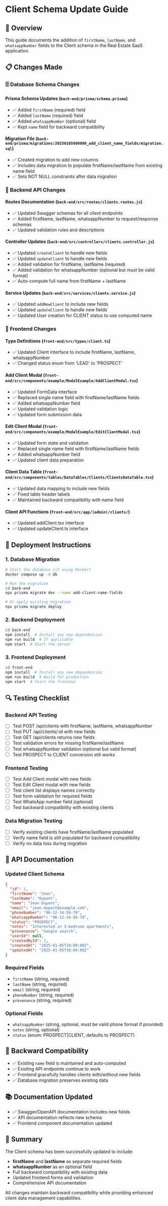 # Client Schema Update Guide

## 🎯 **Overview**
This guide documents the addition of `firstName`, `lastName`, and `whatsappNumber` fields to the Client schema in the Real Estate SaaS application.

## 📋 **Changes Made**

### 🗄️ **Database Schema Changes**

#### **Prisma Schema Updates** (`back-end/prisma/schema.prisma`)
- ✅ Added `firstName` (required) field
- ✅ Added `lastName` (required) field  
- ✅ Added `whatsappNumber` (optional) field
- ✅ Kept `name` field for backward compatibility

#### **Migration File** (`back-end/prisma/migrations/20250105000000_add_client_name_fields/migration.sql`)
- ✅ Created migration to add new columns
- ✅ Includes data migration to populate firstName/lastName from existing name field
- ✅ Sets NOT NULL constraints after data migration

### 🔧 **Backend API Changes**

#### **Routes Documentation** (`back-end/src/routes/clients.routes.js`)
- ✅ Updated Swagger schemas for all client endpoints
- ✅ Added firstName, lastName, whatsappNumber to request/response schemas
- ✅ Updated validation rules and descriptions

#### **Controller Updates** (`back-end/src/controllers/clients.controller.js`)
- ✅ Updated `createClient` to handle new fields
- ✅ Updated `updateClient` to handle new fields
- ✅ Added validation for firstName, lastName (required)
- ✅ Added validation for whatsappNumber (optional but must be valid format)
- ✅ Auto-compute full name from firstName + lastName

#### **Service Updates** (`back-end/src/services/clients.service.js`)
- ✅ Updated `addNewClient` to include new fields
- ✅ Updated `updateClient` to handle new fields
- ✅ Updated User creation for CLIENT status to use computed name

### 🎨 **Frontend Changes**

#### **Type Definitions** (`front-end/src/types/client.ts`)
- ✅ Updated Client interface to include firstName, lastName, whatsappNumber
- ✅ Changed status enum from 'LEAD' to 'PROSPECT'

#### **Add Client Modal** (`front-end/src/components/example/ModalExample/AddClientModal.tsx`)
- ✅ Updated FormData interface
- ✅ Replaced single name field with firstName/lastName fields
- ✅ Added whatsappNumber field
- ✅ Updated validation logic
- ✅ Updated form submission data

#### **Edit Client Modal** (`front-end/src/components/example/ModalExample/EditClientModal.tsx`)
- ✅ Updated form state and validation
- ✅ Replaced single name field with firstName/lastName fields
- ✅ Added whatsappNumber field
- ✅ Updated client data preparation

#### **Client Data Table** (`front-end/src/components/tables/DataTables/Clients/ClientsDataTable.tsx`)
- ✅ Updated data mapping to include new fields
- ✅ Fixed table header labels
- ✅ Maintained backward compatibility with name field

#### **Client API Functions** (`front-end/src/app/(admin)/clients/`)
- ✅ Updated addClient.tsx interface
- ✅ Updated updateClient.ts interface

## 🚀 **Deployment Instructions**

### **1. Database Migration**
```bash
# Start the database (if using Docker)
docker compose up -d db

# Run the migration
cd back-end
npx prisma migrate dev --name add-client-name-fields

# Or apply existing migration
npx prisma migrate deploy
```

### **2. Backend Deployment**
```bash
cd back-end
npm install  # Install any new dependencies
npm run build  # If applicable
npm start  # Start the server
```

### **3. Frontend Deployment**
```bash
cd front-end
npm install  # Install any new dependencies
npm run build  # Build for production
npm start  # Start the frontend
```

## 🔍 **Testing Checklist**

### **Backend API Testing**
- [ ] Test POST /api/clients with firstName, lastName, whatsappNumber
- [ ] Test PUT /api/clients/:id with new fields
- [ ] Test GET /api/clients returns new fields
- [ ] Test validation errors for missing firstName/lastName
- [ ] Test whatsappNumber validation (optional but valid format)
- [ ] Test PROSPECT to CLIENT conversion still works

### **Frontend Testing**
- [ ] Test Add Client modal with new fields
- [ ] Test Edit Client modal with new fields
- [ ] Test client list displays names correctly
- [ ] Test form validation for required fields
- [ ] Test WhatsApp number field (optional)
- [ ] Test backward compatibility with existing clients

### **Data Migration Testing**
- [ ] Verify existing clients have firstName/lastName populated
- [ ] Verify name field is still populated for backward compatibility
- [ ] Verify no data loss during migration

## 📝 **API Documentation**

### **Updated Client Schema**
```json
{
  "id": 1,
  "firstName": "Jean",
  "lastName": "Dupont", 
  "name": "Jean Dupont",
  "email": "jean.dupont@example.com",
  "phoneNumber": "06-12-34-56-78",
  "whatsappNumber": "06-12-34-56-78",
  "status": "PROSPECT",
  "notes": "Interested in 3-bedroom apartments",
  "provenance": "Google search",
  "userId": null,
  "createdById": 1,
  "createdAt": "2025-01-05T10:00:00Z",
  "updatedAt": "2025-01-05T10:00:00Z"
}
```

### **Required Fields**
- `firstName` (string, required)
- `lastName` (string, required)
- `email` (string, required)
- `phoneNumber` (string, required)
- `provenance` (string, required)

### **Optional Fields**
- `whatsappNumber` (string, optional, must be valid phone format if provided)
- `notes` (string, optional)
- `status` (enum: PROSPECT|CLIENT, defaults to PROSPECT)

## 🔄 **Backward Compatibility**

- ✅ Existing `name` field is maintained and auto-computed
- ✅ Existing API endpoints continue to work
- ✅ Frontend gracefully handles clients with/without new fields
- ✅ Database migration preserves existing data

## 📚 **Documentation Updated**

- ✅ Swagger/OpenAPI documentation includes new fields
- ✅ API documentation reflects new schema
- ✅ Frontend component documentation updated

## 🎉 **Summary**

The Client schema has been successfully updated to include:
- **firstName** and **lastName** as separate required fields
- **whatsappNumber** as an optional field
- Full backward compatibility with existing data
- Updated frontend forms and validation
- Comprehensive API documentation

All changes maintain backward compatibility while providing enhanced client data management capabilities.
